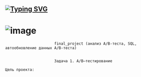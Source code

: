 
## [![Typing SVG](https://readme-typing-svg.herokuapp.com?color=%2336BCF7&lines=HELLO+I'm+NIKOLAY)](https://git.io/typing-svg)














# ![image](https://user-images.githubusercontent.com/106970822/216139326-8772f522-820d-4064-87f2-61a64f0d9578.png)


                          final_project (анализ A/B-теста, SQL, автообновление данных A/B-теста)


                          Задача 1. A/B–тестирование

    Цель проекта:







